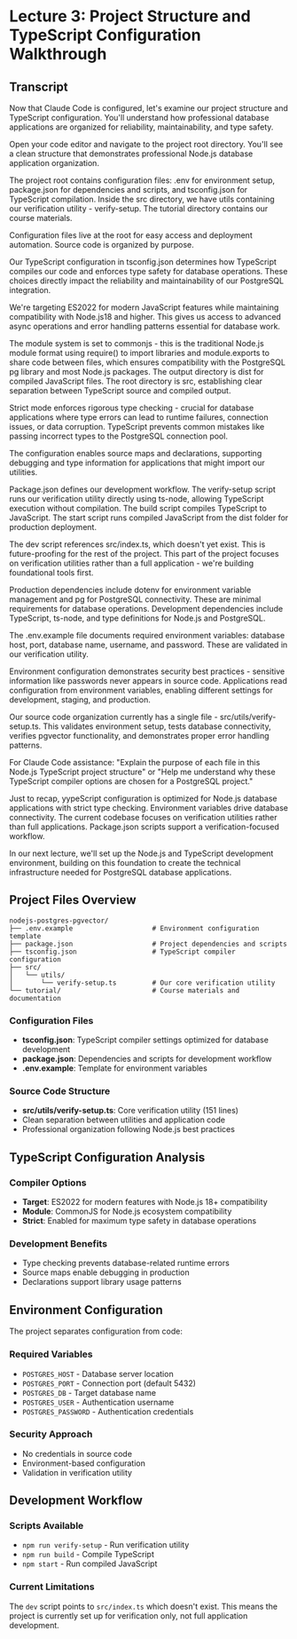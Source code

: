 # Lecture 3: Project Structure and TypeScript Configuration Walkthrough

## Transcript

Now that Claude Code is configured, let's examine our project structure and TypeScript configuration. You'll understand how professional database applications are organized for reliability, maintainability, and type safety.

Open your code editor and navigate to the project root directory. You'll see a clean structure that demonstrates professional Node.js database application organization.

The project root contains configuration files: .env for environment setup, package.json for dependencies and scripts, and tsconfig.json for TypeScript compilation. Inside the src directory, we have utils containing our verification utility - verify-setup. The tutorial directory contains our course materials.

Configuration files live at the root for easy access and deployment automation. Source code is organized by purpose.

Our TypeScript configuration in tsconfig.json determines how TypeScript compiles our code and enforces type safety for database operations. These choices directly impact the reliability and maintainability of our PostgreSQL integration.

We're targeting ES2022 for modern JavaScript features while maintaining compatibility with Node.js18 and higher. This gives us access to advanced async operations and error handling patterns essential for database work.

The module system is set to commonjs - this is the traditional Node.js module format using require() to import libraries and module.exports to share code between files, which ensures compatibility with the PostgreSQL pg library and most Node.js packages. The output directory is dist for compiled JavaScript files. The root directory is src, establishing clear separation between TypeScript source and compiled output.

Strict mode enforces rigorous type checking - crucial for database applications where type errors can lead to runtime failures, connection issues, or data corruption. TypeScript prevents common mistakes like passing incorrect types to the PostgreSQL connection pool.

The configuration enables source maps and declarations, supporting debugging and type information for applications that might import our utilities.

Package.json defines our development workflow. The verify-setup script runs our verification utility directly using ts-node, allowing TypeScript execution without compilation. The build script compiles TypeScript to JavaScript. The start script runs compiled JavaScript from the dist folder for production deployment.

The dev script references src/index.ts, which doesn't yet exist. This is future-proofing for the rest of the project. This part of the project focuses on verification utilities rather than a full application - we're building foundational tools first.

Production dependencies include dotenv for environment variable management and pg for PostgreSQL connectivity. These are minimal requirements for database operations. Development dependencies include TypeScript, ts-node, and type definitions for Node.js and PostgreSQL.

The .env.example file documents required environment variables: database host, port, database name, username, and password. These are validated in our verification utility.

Environment configuration demonstrates security best practices - sensitive information like passwords never appears in source code. Applications read configuration from environment variables, enabling different settings for development, staging, and production.

Our source code organization currently has a single file - src/utils/verify-setup.ts. This validates environment setup, tests database connectivity, verifies pgvector functionality, and demonstrates proper error handling patterns.

For Claude Code assistance: "Explain the purpose of each file in this Node.js TypeScript project structure" or "Help me understand why these TypeScript compiler options are chosen for a PostgreSQL project."

Just to recap, yypeScript configuration is optimized for Node.js database applications with strict type checking. Environment variables drive database connectivity. The current codebase focuses on verification utilities rather than full applications. Package.json scripts support a verification-focused workflow.

In our next lecture, we'll set up the Node.js and TypeScript development environment, building on this foundation to create the technical infrastructure needed for PostgreSQL database applications.

## Project Files Overview

```
nodejs-postgres-pgvector/
├── .env.example                    # Environment configuration template
├── package.json                    # Project dependencies and scripts
├── tsconfig.json                   # TypeScript compiler configuration
├── src/
│   └── utils/
│       └── verify-setup.ts         # Our core verification utility
└── tutorial/                       # Course materials and documentation
```

### Configuration Files

- **tsconfig.json**: TypeScript compiler settings optimized for database development
- **package.json**: Dependencies and scripts for development workflow
- **.env.example**: Template for environment variables

### Source Code Structure

- **src/utils/verify-setup.ts**: Core verification utility (151 lines)
- Clean separation between utilities and application code
- Professional organization following Node.js best practices

## TypeScript Configuration Analysis

### Compiler Options

- **Target**: ES2022 for modern features with Node.js 18+ compatibility
- **Module**: CommonJS for Node.js ecosystem compatibility
- **Strict**: Enabled for maximum type safety in database operations

### Development Benefits

- Type checking prevents database-related runtime errors
- Source maps enable debugging in production
- Declarations support library usage patterns

## Environment Configuration

The project separates configuration from code:

### Required Variables

- `POSTGRES_HOST` - Database server location
- `POSTGRES_PORT` - Connection port (default 5432)
- `POSTGRES_DB` - Target database name
- `POSTGRES_USER` - Authentication username
- `POSTGRES_PASSWORD` - Authentication credentials

### Security Approach

- No credentials in source code
- Environment-based configuration
- Validation in verification utility

## Development Workflow

### Scripts Available

- `npm run verify-setup` - Run verification utility
- `npm run build` - Compile TypeScript
- `npm start` - Run compiled JavaScript

### Current Limitations

The `dev` script points to `src/index.ts` which doesn't exist. This means the project is currently set up for verification only, not full application development.
